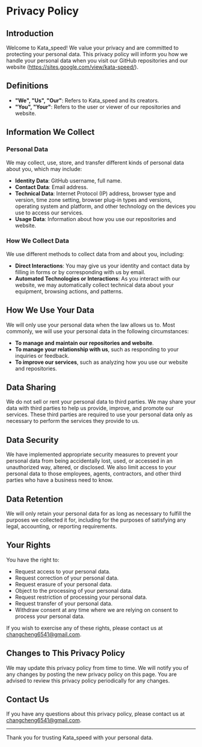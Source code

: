 # Privacy Policy

## Introduction

Welcome to Kata_speed! We value your privacy and are committed to protecting your personal data. This privacy policy will inform you how we handle your personal data when you visit our GitHub repositories and our website (https://sites.google.com/view/kata-speed/).

## Definitions

- **"We", "Us", "Our"**: Refers to Kata_speed and its creators.
- **"You", "Your"**: Refers to the user or viewer of our repositories and website.

## Information We Collect

### Personal Data

We may collect, use, store, and transfer different kinds of personal data about you, which may include:

- **Identity Data**: GitHub username, full name.
- **Contact Data**: Email address.
- **Technical Data**: Internet Protocol (IP) address, browser type and version, time zone setting, browser plug-in types and versions, operating system and platform, and other technology on the devices you use to access our services.
- **Usage Data**: Information about how you use our repositories and website.

### How We Collect Data

We use different methods to collect data from and about you, including:

- **Direct Interactions**: You may give us your identity and contact data by filling in forms or by corresponding with us by email.
- **Automated Technologies or Interactions**: As you interact with our website, we may automatically collect technical data about your equipment, browsing actions, and patterns.

## How We Use Your Data

We will only use your personal data when the law allows us to. Most commonly, we will use your personal data in the following circumstances:

- **To manage and maintain our repositories and website**.
- **To manage your relationship with us**, such as responding to your inquiries or feedback.
- **To improve our services**, such as analyzing how you use our website and repositories.

## Data Sharing

We do not sell or rent your personal data to third parties. We may share your data with third parties to help us provide, improve, and promote our services. These third parties are required to use your personal data only as necessary to perform the services they provide to us.

## Data Security

We have implemented appropriate security measures to prevent your personal data from being accidentally lost, used, or accessed in an unauthorized way, altered, or disclosed. We also limit access to your personal data to those employees, agents, contractors, and other third parties who have a business need to know.

## Data Retention

We will only retain your personal data for as long as necessary to fulfill the purposes we collected it for, including for the purposes of satisfying any legal, accounting, or reporting requirements.

## Your Rights

You have the right to:

- Request access to your personal data.
- Request correction of your personal data.
- Request erasure of your personal data.
- Object to the processing of your personal data.
- Request restriction of processing your personal data.
- Request transfer of your personal data.
- Withdraw consent at any time where we are relying on consent to process your personal data.

If you wish to exercise any of these rights, please contact us at [changcheng6541@gmail.com](mailto:changcheng6541@gmail.com).

## Changes to This Privacy Policy

We may update this privacy policy from time to time. We will notify you of any changes by posting the new privacy policy on this page. You are advised to review this privacy policy periodically for any changes.

## Contact Us

If you have any questions about this privacy policy, please contact us at [changcheng6541@gmail.com](mailto:changcheng6541@gmail.com).

---

Thank you for trusting Kata_speed with your personal data.
